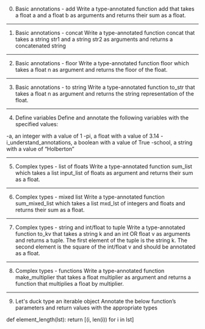 0. Basic annotations - add
Write a type-annotated function add that takes a float a and a float b as arguments and returns their sum as a float.

---
1. Basic annotations - concat
Write a type-annotated function concat that takes a string str1 and a string str2 as arguments and returns a concatenated string

---
2. Basic annotations - floor
Write a type-annotated function floor which takes a float n as argument and returns the floor of the float.

---
3. Basic annotations - to string
Write a type-annotated function to_str that takes a float n as argument and returns the string representation of the float.

---
4. Define variables
Define and annotate the following variables with the specified values:

-a, an integer with a value of 1
-pi, a float with a value of 3.14
-i_understand_annotations, a boolean with a value of True
-school, a string with a value of “Holberton”

---
5. Complex types - list of floats
Write a type-annotated function sum_list which takes a list input_list of floats as argument and returns their sum as a float.

---
6. Complex types - mixed list
Write a type-annotated function sum_mixed_list which takes a list mxd_lst of integers and floats and returns their sum as a float.

---
7. Complex types - string and int/float to tuple
Write a type-annotated function to_kv that takes a string k and an int OR float v as arguments and returns a tuple. The first element of the tuple is the string k. The second element is the square of the int/float v and should be annotated as a float.

---
8. Complex types - functions
Write a type-annotated function make_multiplier that takes a float multiplier as argument and returns a function that multiplies a float by multiplier.

---
9. Let's duck type an iterable object
Annotate the below function’s parameters and return values with the appropriate types

def element_length(lst):
    return [(i, len(i)) for i in lst]